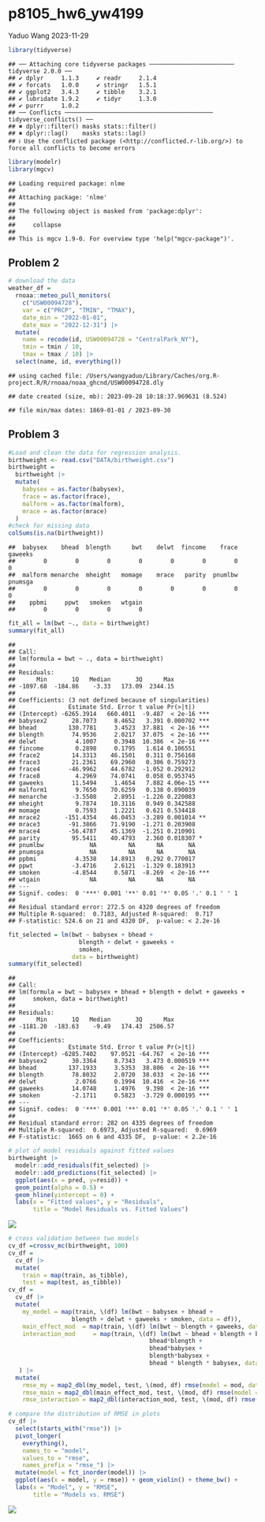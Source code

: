 p8105_hw6_yw4199
================
Yaduo Wang
2023-11-29

``` r
library(tidyverse)
```

    ## ── Attaching core tidyverse packages ──────────────────────── tidyverse 2.0.0 ──
    ## ✔ dplyr     1.1.3     ✔ readr     2.1.4
    ## ✔ forcats   1.0.0     ✔ stringr   1.5.1
    ## ✔ ggplot2   3.4.3     ✔ tibble    3.2.1
    ## ✔ lubridate 1.9.2     ✔ tidyr     1.3.0
    ## ✔ purrr     1.0.2     
    ## ── Conflicts ────────────────────────────────────────── tidyverse_conflicts() ──
    ## ✖ dplyr::filter() masks stats::filter()
    ## ✖ dplyr::lag()    masks stats::lag()
    ## ℹ Use the conflicted package (<http://conflicted.r-lib.org/>) to force all conflicts to become errors

``` r
library(modelr)
library(mgcv)
```

    ## Loading required package: nlme
    ## 
    ## Attaching package: 'nlme'
    ## 
    ## The following object is masked from 'package:dplyr':
    ## 
    ##     collapse
    ## 
    ## This is mgcv 1.9-0. For overview type 'help("mgcv-package")'.

## Problem 2

``` r
# download the data
weather_df = 
  rnoaa::meteo_pull_monitors(
    c("USW00094728"),
    var = c("PRCP", "TMIN", "TMAX"), 
    date_min = "2022-01-01",
    date_max = "2022-12-31") |>
  mutate(
    name = recode(id, USW00094728 = "CentralPark_NY"),
    tmin = tmin / 10,
    tmax = tmax / 10) |>
  select(name, id, everything())
```

    ## using cached file: /Users/wangyaduo/Library/Caches/org.R-project.R/R/rnoaa/noaa_ghcnd/USW00094728.dly

    ## date created (size, mb): 2023-09-28 10:18:37.969631 (8.524)

    ## file min/max dates: 1869-01-01 / 2023-09-30

## Problem 3

``` r
#Load and clean the data for regression analysis.
birthweight <- read.csv("DATA/birthweight.csv")
birthweight = 
  birthweight |> 
  mutate(
    babysex = as.factor(babysex),
    frace = as.factor(frace),
    malform = as.factor(malform),
    mrace = as.factor(mrace)
  )
#check for missing data
colSums(is.na(birthweight))
```

    ##  babysex    bhead  blength      bwt    delwt  fincome    frace  gaweeks 
    ##        0        0        0        0        0        0        0        0 
    ##  malform menarche  mheight   momage    mrace   parity  pnumlbw  pnumsga 
    ##        0        0        0        0        0        0        0        0 
    ##    ppbmi     ppwt   smoken   wtgain 
    ##        0        0        0        0

``` r
fit_all = lm(bwt ~., data = birthweight)
summary(fit_all)
```

    ## 
    ## Call:
    ## lm(formula = bwt ~ ., data = birthweight)
    ## 
    ## Residuals:
    ##      Min       1Q   Median       3Q      Max 
    ## -1097.68  -184.86    -3.33   173.09  2344.15 
    ## 
    ## Coefficients: (3 not defined because of singularities)
    ##               Estimate Std. Error t value Pr(>|t|)    
    ## (Intercept) -6265.3914   660.4011  -9.487  < 2e-16 ***
    ## babysex2       28.7073     8.4652   3.391 0.000702 ***
    ## bhead         130.7781     3.4523  37.881  < 2e-16 ***
    ## blength        74.9536     2.0217  37.075  < 2e-16 ***
    ## delwt           4.1007     0.3948  10.386  < 2e-16 ***
    ## fincome         0.2898     0.1795   1.614 0.106551    
    ## frace2         14.3313    46.1501   0.311 0.756168    
    ## frace3         21.2361    69.2960   0.306 0.759273    
    ## frace4        -46.9962    44.6782  -1.052 0.292912    
    ## frace8          4.2969    74.0741   0.058 0.953745    
    ## gaweeks        11.5494     1.4654   7.882 4.06e-15 ***
    ## malform1        9.7650    70.6259   0.138 0.890039    
    ## menarche       -3.5508     2.8951  -1.226 0.220083    
    ## mheight         9.7874    10.3116   0.949 0.342588    
    ## momage          0.7593     1.2221   0.621 0.534418    
    ## mrace2       -151.4354    46.0453  -3.289 0.001014 ** 
    ## mrace3        -91.3866    71.9190  -1.271 0.203908    
    ## mrace4        -56.4787    45.1369  -1.251 0.210901    
    ## parity         95.5411    40.4793   2.360 0.018307 *  
    ## pnumlbw             NA         NA      NA       NA    
    ## pnumsga             NA         NA      NA       NA    
    ## ppbmi           4.3538    14.8913   0.292 0.770017    
    ## ppwt           -3.4716     2.6121  -1.329 0.183913    
    ## smoken         -4.8544     0.5871  -8.269  < 2e-16 ***
    ## wtgain              NA         NA      NA       NA    
    ## ---
    ## Signif. codes:  0 '***' 0.001 '**' 0.01 '*' 0.05 '.' 0.1 ' ' 1
    ## 
    ## Residual standard error: 272.5 on 4320 degrees of freedom
    ## Multiple R-squared:  0.7183, Adjusted R-squared:  0.717 
    ## F-statistic: 524.6 on 21 and 4320 DF,  p-value: < 2.2e-16

``` r
fit_selected = lm(bwt ~ babysex + bhead + 
                    blength + delwt + gaweeks +
                    smoken, 
                  data = birthweight)
summary(fit_selected)
```

    ## 
    ## Call:
    ## lm(formula = bwt ~ babysex + bhead + blength + delwt + gaweeks + 
    ##     smoken, data = birthweight)
    ## 
    ## Residuals:
    ##      Min       1Q   Median       3Q      Max 
    ## -1181.20  -183.63    -9.49   174.43  2506.57 
    ## 
    ## Coefficients:
    ##               Estimate Std. Error t value Pr(>|t|)    
    ## (Intercept) -6285.7402    97.0521 -64.767  < 2e-16 ***
    ## babysex2       30.3364     8.7343   3.473 0.000519 ***
    ## bhead         137.1933     3.5353  38.806  < 2e-16 ***
    ## blength        78.8032     2.0720  38.033  < 2e-16 ***
    ## delwt           2.0766     0.1994  10.416  < 2e-16 ***
    ## gaweeks        14.0748     1.4976   9.398  < 2e-16 ***
    ## smoken         -2.1711     0.5823  -3.729 0.000195 ***
    ## ---
    ## Signif. codes:  0 '***' 0.001 '**' 0.01 '*' 0.05 '.' 0.1 ' ' 1
    ## 
    ## Residual standard error: 282 on 4335 degrees of freedom
    ## Multiple R-squared:  0.6973, Adjusted R-squared:  0.6969 
    ## F-statistic:  1665 on 6 and 4335 DF,  p-value: < 2.2e-16

``` r
# plot of model residuals against fitted values
birthweight |> 
  modelr::add_residuals(fit_selected) |> 
  modelr::add_predictions(fit_selected) |> 
  ggplot(aes(x = pred, y=resid)) + 
  geom_point(alpha = 0.5) + 
  geom_hline(yintercept = 0) +
  labs(x = "Fitted values", y = "Residuals", 
       title = "Model Residuals vs. Fitted Values")
```

![](p8105_hw6_yw4199_files/figure-gfm/unnamed-chunk-6-1.png)<!-- -->

``` r
# cross validation between two models 
cv_df =crossv_mc(birthweight, 100)
cv_df = 
  cv_df |> 
  mutate(
    train = map(train, as_tibble),
    test = map(test, as_tibble))
cv_df = 
  cv_df |> 
  mutate(
    my_model = map(train, \(df) lm(bwt ~ babysex + bhead + 
                  blength + delwt + gaweeks + smoken, data = df)),
    main_effect_mod  = map(train, \(df) lm(bwt ~ blength + gaweeks, data = df)),
    interaction_mod     = map(train, \(df) lm(bwt ~ bhead + blength + babysex + 
                                        bhead*blength +
                                        bhead*babysex +
                                        blength*babysex +
                                        bhead * blength * babysex, data = df))
   ) |> 
  mutate(
    rmse_my = map2_dbl(my_model, test, \(mod, df) rmse(model = mod, data = df)),
    rmse_main = map2_dbl(main_effect_mod, test, \(mod, df) rmse(model = mod, data = df)),
    rmse_interaction = map2_dbl(interaction_mod, test, \(mod, df) rmse(model = mod, data = df)))
```

``` r
# compare the distribution of RMSE in plots
cv_df |> 
  select(starts_with("rmse")) |> 
  pivot_longer(
    everything(),
    names_to = "model", 
    values_to = "rmse",
    names_prefix = "rmse_") |> 
  mutate(model = fct_inorder(model)) |> 
  ggplot(aes(x = model, y = rmse)) + geom_violin() + theme_bw() + 
  labs(x = "Model", y = "RMSE", 
       title = "Models vs. RMSE")
```

![](p8105_hw6_yw4199_files/figure-gfm/unnamed-chunk-8-1.png)<!-- -->
